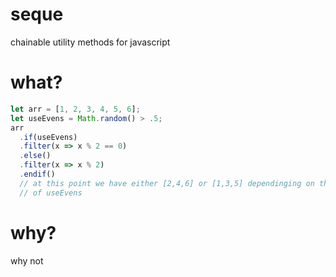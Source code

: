 # seque
chainable utility methods for javascript

# what?

```javascript
let arr = [1, 2, 3, 4, 5, 6];
let useEvens = Math.random() > .5;
arr
  .if(useEvens)
  .filter(x => x % 2 == 0)
  .else()
  .filter(x => x % 2)
  .endif()
  // at this point we have either [2,4,6] or [1,3,5] dependinging on the value
  // of useEvens
```

# why?

why not
